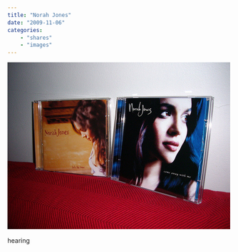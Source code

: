 ```yaml
---
title: "Norah Jones"
date: "2009-11-06"
categories:
    - "shares"
    - "images"
---
```


![](tumblr_kspbs0pbXV1qz4vrlo1_500.jpg "(via [Pedro Marques](http://flickr.com/photos/pedromarques))")

hearing
